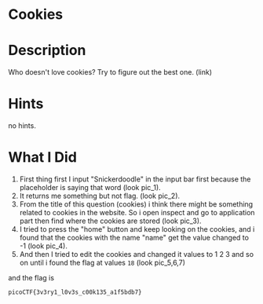 # Cookies

# Description
Who doesn't love cookies? Try to figure out the best one. (link)

# Hints
no hints.

# What I Did
1. First thing first I input "Snickerdoodle" in the input bar first because 
the placeholder is saying that word (look pic_1).
2. It returns me something but not flag. (look pic_2).
3. From the title of this question (cookies) i think there might
be something related to cookies in the website. So i open 
inspect and go to application part then find where the cookies are stored (look pic_3).
4. I tried to press the "home" button and keep looking on the cookies, and i found that the
cookies with the name "name" get the value changed to -1 (look pic_4).
5. And then I tried to edit the cookies and changed it values to 1 2 3 and so on until i 
found the flag at values ```18``` (look pic_5,6,7)

and the flag is 

```bash
picoCTF{3v3ry1_l0v3s_c00k135_a1f5bdb7}
```

